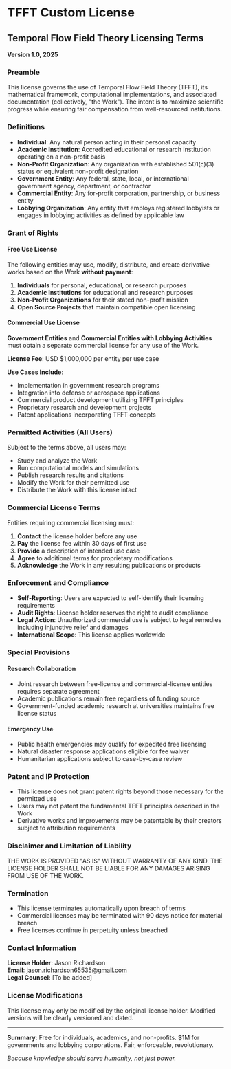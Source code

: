 # TFFT Custom License

## Temporal Flow Field Theory Licensing Terms

**Version 1.0, 2025**

### Preamble

This license governs the use of Temporal Flow Field Theory (TFFT), its mathematical framework, computational implementations, and associated documentation (collectively, "the Work"). The intent is to maximize scientific progress while ensuring fair compensation from well-resourced institutions.

### Definitions

- **Individual**: Any natural person acting in their personal capacity
- **Academic Institution**: Accredited educational or research institution operating on a non-profit basis
- **Non-Profit Organization**: Any organization with established 501(c)(3) status or equivalent non-profit designation
- **Government Entity**: Any federal, state, local, or international government agency, department, or contractor
- **Commercial Entity**: Any for-profit corporation, partnership, or business entity
- **Lobbying Organization**: Any entity that employs registered lobbyists or engages in lobbying activities as defined by applicable law

### Grant of Rights

#### Free Use License
The following entities may use, modify, distribute, and create derivative works based on the Work **without payment**:

1. **Individuals** for personal, educational, or research purposes
2. **Academic Institutions** for educational and research purposes
3. **Non-Profit Organizations** for their stated non-profit mission
4. **Open Source Projects** that maintain compatible open licensing

#### Commercial Use License
**Government Entities** and **Commercial Entities with Lobbying Activities** must obtain a separate commercial license for any use of the Work.

**License Fee**: USD $1,000,000 per entity per use case

**Use Cases Include**:
- Implementation in government research programs
- Integration into defense or aerospace applications  
- Commercial product development utilizing TFFT principles
- Proprietary research and development projects
- Patent applications incorporating TFFT concepts

### Permitted Activities (All Users)

Subject to the terms above, all users may:
- Study and analyze the Work
- Run computational models and simulations
- Publish research results and citations
- Modify the Work for their permitted use
- Distribute the Work with this license intact

### Commercial License Terms

Entities requiring commercial licensing must:

1. **Contact** the license holder before any use
2. **Pay** the license fee within 30 days of first use
3. **Provide** a description of intended use case
4. **Agree** to additional terms for proprietary modifications
5. **Acknowledge** the Work in any resulting publications or products

### Enforcement and Compliance

- **Self-Reporting**: Users are expected to self-identify their licensing requirements
- **Audit Rights**: License holder reserves the right to audit compliance
- **Legal Action**: Unauthorized commercial use is subject to legal remedies including injunctive relief and damages
- **International Scope**: This license applies worldwide

### Special Provisions

#### Research Collaboration
- Joint research between free-license and commercial-license entities requires separate agreement
- Academic publications remain free regardless of funding source
- Government-funded academic research at universities maintains free license status

#### Emergency Use
- Public health emergencies may qualify for expedited free licensing
- Natural disaster response applications eligible for fee waiver
- Humanitarian applications subject to case-by-case review

### Patent and IP Protection

- This license does not grant patent rights beyond those necessary for the permitted use
- Users may not patent the fundamental TFFT principles described in the Work
- Derivative works and improvements may be patentable by their creators subject to attribution requirements

### Disclaimer and Limitation of Liability

THE WORK IS PROVIDED "AS IS" WITHOUT WARRANTY OF ANY KIND. THE LICENSE HOLDER SHALL NOT BE LIABLE FOR ANY DAMAGES ARISING FROM USE OF THE WORK.

### Termination

- This license terminates automatically upon breach of terms
- Commercial licenses may be terminated with 90 days notice for material breach
- Free licenses continue in perpetuity unless breached

### Contact Information

**License Holder**: Jason Richardson  
**Email**: jason.richardson65535@gmail.com  
**Legal Counsel**: [To be added]

### License Modifications

This license may only be modified by the original license holder. Modified versions will be clearly versioned and dated.

---

**Summary**: Free for individuals, academics, and non-profits. $1M for governments and lobbying corporations. Fair, enforceable, revolutionary.

*Because knowledge should serve humanity, not just power.*
